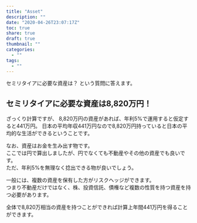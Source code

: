 ```yaml
---
title: "Asset"
description: ""
date: "2020-04-26T23:07:17Z"
toc: true
share: true
draft: true
thumbnail: ""
categories:
  - ""
tags:
  - ""
---
```


セミリタイアに必要な資産は？
という質問に答えます。

<!--more-->

## セミリタイアに必要な資産は8,820万円！

ざっくり計算ですが、
8,820万円の資産があれば、年利5%で運用すると仮定すると441万円。
日本の平均年収441万円なので8,820万円持っていると日本の平均的な生活ができるということです。

なお、資産はお金を生み出す物です。  
ここでは円で算出しましたが、円でなくても不動産やその他の資産でも良いです。  
ただ、年利5%を無理なく捻出できる物が良いでしょう。  

一般には、複数の資産を保有した方がリスクヘッジができます。  
つまり不動産だけではなく、株、投資信託、債権など複数の性質を持つ資産を持つ必要があります。

全体で8,820万相当の資産を持つことができれば計算上年間441万円を得ることができます。  




